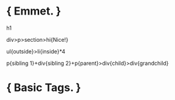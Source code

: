 # { Emmet. }

h1

div>p>section>hi{Nice!}

ul{outside}>li{inside}*4

p{sibling 1}+div{sibling 2}+p{parent}>div{child}>div{grandchild}

# { Basic Tags. }


